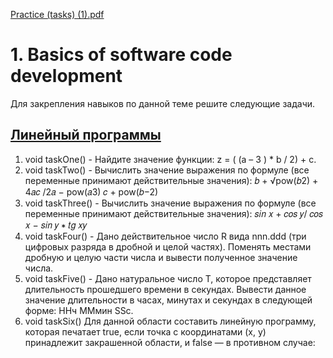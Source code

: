 [Practice (tasks) (1).pdf](https://github.com/pp8a/Introduction-to-Java/files/10304568/Practice.tasks.1.pdf)

# 1. Basics of software code development
Для закрепления навыков по данной теме решите следующие задачи. 
## [Линейный программы](https://github.com/pp8a/Introduction-to-Java/blob/main/Basics/src/Linear.java)
1. void taskOne() - Найдите значение функции: z = ( (a – 3 ) * b / 2) + c.
2. void taskTwo() - Вычислить значение выражения по формуле (все переменные принимают действительные значения):
𝑏 + √pow(𝑏2) + 4𝑎𝑐
/2𝑎
− pow(𝑎3)
𝑐 + pow(𝑏−2)
3. void taskThree() - Вычислить значение выражения по формуле (все переменные принимают действительные значения):
𝑠𝑖𝑛 𝑥 + 𝑐𝑜𝑠 𝑦/
𝑐𝑜𝑠 𝑥 − 𝑠𝑖𝑛 𝑦
∗ 𝑡𝑔 𝑥𝑦
4. void taskFour() - Дано действительное число R вида nnn.ddd (три цифровых разряда в дробной и целой частях). Поменять местами 
дробную и целую части числа и вывести полученное значение числа.
5. void taskFive() - Дано натуральное число Т, которое представляет длительность прошедшего времени в секундах. Вывести 
данное значение длительности в часах, минутах и секундах в следующей форме:
ННч ММмин SSc.
6. void taskSix() Для данной области составить линейную программу, которая печатает true, если точка с координатами (х, у) 
принадлежит закрашенной области, и false — в противном случае:
